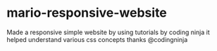 # mario-responsive-website
Made a responsive simple website by using tutorials by coding ninja 
it helped understand various css concepts thanks @codingninja
